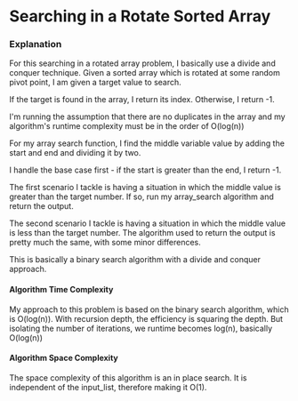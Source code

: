 # Searching in a Rotate Sorted Array

### Explanation
For this searching in a rotated array problem, I basically use a 
divide and conquer technique. Given a sorted array which is rotated
at some random pivot point, I am given a target value to search.

If the target is found in the array, I return its index. Otherwise,
I return -1.

I'm running the assumption that there are no duplicates in the array
and my algorithm's runtime complexity must be in the order of O(log(n))

For my array search function, I find the middle variable value by adding
the start and end and dividing it by two.

I handle the base case first - if the start is greater than the end, I
return -1.

The first scenario I tackle is having a situation in which the middle
value is greater than the target number. If so, run my array_search
algorithm and return the output.

The second scenario I tackle is having a situation in which the middle
value is less than the target number. The algorithm used to return the
output is pretty much the same, with some minor differences. 

This is basically a binary search algorithm with a divide and conquer
approach.

#### Algorithm Time Complexity
My approach to this problem is based on the binary search algorithm,
which is O(log(n)). With recursion depth, the efficiency is squaring
the depth. But isolating the number of iterations, we runtime becomes
log(n), basically O(log(n))

#### Algorithm Space Complexity
The space complexity of this algorithm is an in place search. It is
independent of the input_list, therefore making it O(1).
